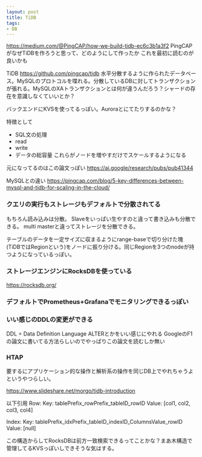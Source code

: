 ```yaml
---
layout: post
title: TiDB
tags:
- DB
---
```


https://medium.com/@PingCAP/how-we-build-tidb-ec6c3b1a3f2
PingCAPがなぜTiDBを作ろうと思って、どのようにして作ったか
これを最初に読むのが良いかも

TiDB
https://github.com/pingcap/tidb
水平分散するように作られたデータベース。MySQLのプロトコルを喋れる。分散しているDBに対してトランザクションが張れる。MySQLのXAトランザクションとは何が違うんだろう？シャードの存在を意識しなくていいとか？

バックエンドにKVSを使ってるっぽい。Auroraとにてたりするのかな？

特徴として
* SQL文の処理
* read
* write
* データの総容量
これらがノードを増やすだけでスケールするようになる

元になってるのはこの論文っぽい
https://ai.google/research/pubs/pub41344

MySQLとの違い
https://pingcap.com/blog/5-key-differences-between-mysql-and-tidb-for-scaling-in-the-cloud/

### クエリの実行もストレージもデフォルトで分散されてる
もちろん読み込みは分散。
Slaveをいっぱい生やすのと違って書き込みも分散できる。
multi masterと違ってストレージを分散できる。

テーブルのデータを一定サイズに収まるようにrange-baseで切り分けた塊(TiDBではRegionという)をノードに振り分ける。同じRegionを3つのnodeが持つようになっているっぽい。

### ストレージエンジンにRocksDBを使っている
https://rocksdb.org/

### デフォルトでPrometheus+Grafanaでモニタリングできるっぽい

### いい感じのDDLの変更ができる
DDL = Data Definition Language
ALTERとかをいい感じにやれる
GoogleのF1の論文に書いてる方法らしいのでやっぱりこの論文を読むしか無い

### HTAP
要するにアプリケーション的な操作と解析系の操作を同じDB上でやれちゃうよというやつらしい。


https://www.slideshare.net/morgo/tidb-introduction

以下引用
Row:
Key: tablePrefix_rowPrefix_tableID_rowID
Value: [col1, col2, col3, col4]

Index:
Key: tablePrefix_idxPrefix_tableID_indexID_ColumnsValue_rowID
Value: [null]

この構造からしてRocksDBは前方一致検索できるってことかな？まあ木構造で管理してるKVSっぽいしできそうな気はする。

